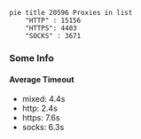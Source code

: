 
```mermaid
pie title 20596 Proxies in list
    "HTTP" : 15156
    "HTTPS": 4403
    "SOCKS" : 3671
```

### Some Info
#### Average Timeout

- mixed: 4.4s
- http: 2.4s
- https: 7.6s
- socks: 6.3s
